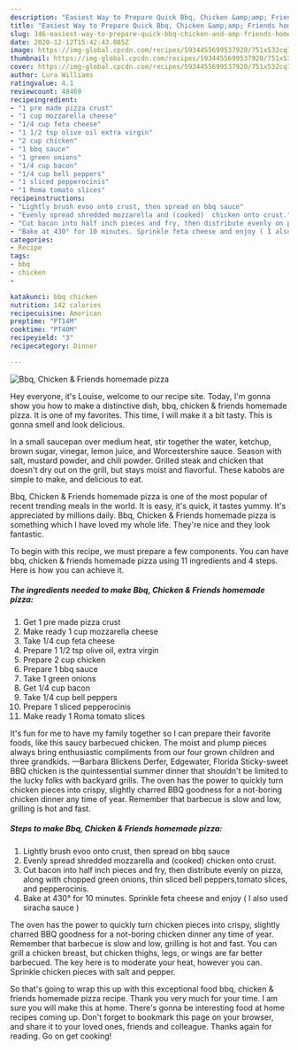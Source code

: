```yaml
---
description: "Easiest Way to Prepare Quick Bbq, Chicken &amp;amp; Friends homemade pizza"
title: "Easiest Way to Prepare Quick Bbq, Chicken &amp;amp; Friends homemade pizza"
slug: 346-easiest-way-to-prepare-quick-bbq-chicken-and-amp-friends-homemade-pizza
date: 2020-12-12T15:42:43.085Z
image: https://img-global.cpcdn.com/recipes/5934455699537920/751x532cq70/bbq-chicken-friends-homemade-pizza-recipe-main-photo.jpg
thumbnail: https://img-global.cpcdn.com/recipes/5934455699537920/751x532cq70/bbq-chicken-friends-homemade-pizza-recipe-main-photo.jpg
cover: https://img-global.cpcdn.com/recipes/5934455699537920/751x532cq70/bbq-chicken-friends-homemade-pizza-recipe-main-photo.jpg
author: Lura Williams
ratingvalue: 4.1
reviewcount: 48469
recipeingredient:
- "1 pre made pizza crust"
- "1 cup mozzarella cheese"
- "1/4 cup feta cheese"
- "1 1/2 tsp olive oil extra virgin"
- "2 cup chicken"
- "1 bbq sauce"
- "1 green onions"
- "1/4 cup bacon"
- "1/4 cup bell peppers"
- "1 sliced pepperocinis"
- "1 Roma tomato slices"
recipeinstructions:
- "Lightly brush evoo onto crust, then spread on bbq sauce"
- "Evenly spread shredded mozzarella and (cooked)  chicken onto crust."
- "Cut bacon into half inch pieces and fry, then distribute evenly on pizza, along with chopped green onions, thin sliced bell peppers,tomato slices, and pepperocinis."
- "Bake at 430° for 10 minutes. Sprinkle feta cheese and enjoy ( I also used siracha sauce )"
categories:
- Recipe
tags:
- bbq
- chicken
- 

katakunci: bbq chicken  
nutrition: 142 calories
recipecuisine: American
preptime: "PT14M"
cooktime: "PT40M"
recipeyield: "3"
recipecategory: Dinner

---
```



![Bbq, Chicken &amp; Friends homemade pizza](https://img-global.cpcdn.com/recipes/5934455699537920/751x532cq70/bbq-chicken-friends-homemade-pizza-recipe-main-photo.jpg)

Hey everyone, it's Louise, welcome to our recipe site. Today, I'm gonna show you how to make a distinctive dish, bbq, chicken &amp; friends homemade pizza. It is one of my favorites. This time, I will make it a bit tasty. This is gonna smell and look delicious.

In a small saucepan over medium heat, stir together the water, ketchup, brown sugar, vinegar, lemon juice, and Worcestershire sauce. Season with salt, mustard powder, and chili powder. Grilled steak and chicken that doesn&#39;t dry out on the grill, but stays moist and flavorful. These kabobs are simple to make, and delicious to eat.

Bbq, Chicken &amp; Friends homemade pizza is one of the most popular of recent trending meals in the world. It is easy, it's quick, it tastes yummy. It's appreciated by millions daily. Bbq, Chicken &amp; Friends homemade pizza is something which I have loved my whole life. They're nice and they look fantastic.


To begin with this recipe, we must prepare a few components. You can have bbq, chicken &amp; friends homemade pizza using 11 ingredients and 4 steps. Here is how you can achieve it.

<!--inarticleads1-->

##### The ingredients needed to make Bbq, Chicken &amp; Friends homemade pizza:

1. Get 1 pre made pizza crust
1. Make ready 1 cup mozzarella cheese
1. Take 1/4 cup feta cheese
1. Prepare 1 1/2 tsp olive oil, extra virgin
1. Prepare 2 cup chicken
1. Prepare 1 bbq sauce
1. Take 1 green onions
1. Get 1/4 cup bacon
1. Take 1/4 cup bell peppers
1. Prepare 1 sliced pepperocinis
1. Make ready 1 Roma tomato slices


It&#39;s fun for me to have my family together so I can prepare their favorite foods, like this saucy barbecued chicken. The moist and plump pieces always bring enthusiastic compliments from our four grown children and three grandkids. —Barbara Blickens Derfer, Edgewater, Florida Sticky-sweet BBQ chicken is the quintessential summer dinner that shouldn&#39;t be limited to the lucky folks with backyard grills. The oven has the power to quickly turn chicken pieces into crispy, slightly charred BBQ goodness for a not-boring chicken dinner any time of year. Remember that barbecue is slow and low, grilling is hot and fast. 

<!--inarticleads2-->

##### Steps to make Bbq, Chicken &amp; Friends homemade pizza:

1. Lightly brush evoo onto crust, then spread on bbq sauce
1. Evenly spread shredded mozzarella and (cooked)  chicken onto crust.
1. Cut bacon into half inch pieces and fry, then distribute evenly on pizza, along with chopped green onions, thin sliced bell peppers,tomato slices, and pepperocinis.
1. Bake at 430° for 10 minutes. Sprinkle feta cheese and enjoy ( I also used siracha sauce )


The oven has the power to quickly turn chicken pieces into crispy, slightly charred BBQ goodness for a not-boring chicken dinner any time of year. Remember that barbecue is slow and low, grilling is hot and fast. You can grill a chicken breast, but chicken thighs, legs, or wings are far better barbecued. The key here is to moderate your heat, however you can. Sprinkle chicken pieces with salt and pepper. 

So that's going to wrap this up with this exceptional food bbq, chicken &amp; friends homemade pizza recipe. Thank you very much for your time. I am sure you will make this at home. There's gonna be interesting food at home recipes coming up. Don't forget to bookmark this page on your browser, and share it to your loved ones, friends and colleague. Thanks again for reading. Go on get cooking!

